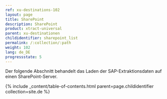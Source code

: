 ```yaml
---
ref: xu-destinations-102
layout: page
title: SharePoint
description: SharePoint
product: xtract-universal
parent: xu-destinationen
childidentifier: sharepoint_list
permalink: /:collection/:path
weight: 102
lang: de_DE
progressstate: 5
---
```


Der folgende Abschnitt behandelt das Laden der SAP-Extraktionsdaten auf einen SharePoint-Server.

{% include _content/table-of-contents.html parent=page.childidentifier collection=site.de %}